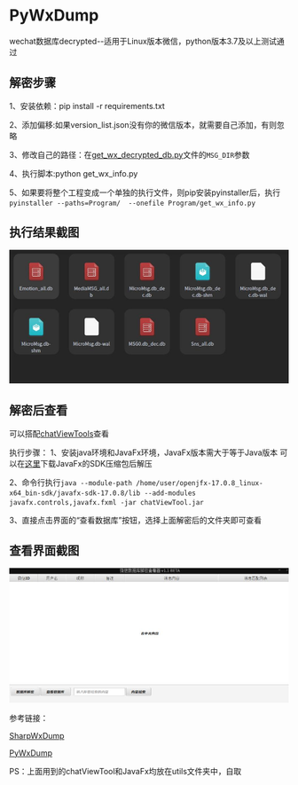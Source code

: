 # PyWxDump
wechat数据库decrypted--适用于Linux版本微信，python版本3.7及以上测试通过

## 解密步骤
1、安装依赖：pip install -r requirements.txt

2、添加偏移:如果version_list.json没有你的微信版本，就需要自己添加，有则忽略

3、修改自己的路径：在[get_wx_decrypted_db.py](Program%2Fget_wx_decrypted_db.py)文件的`MSG_DIR`参数

4、执行脚本:python get_wx_info.py

5、如果要将整个工程变成一个单独的执行文件，则pip安装pyinstaller后，执行`pyinstaller --paths=Program/  --onefile Program/get_wx_info.py`


## 执行结果截图
![1.jpg](img%2F1.jpg)


## 解密后查看

可以搭配[chatViewTools](https://github.com/Ormicron/chatViewTool)查看

执行步骤：
1、安装java环境和JavaFx环境，JavaFx版本需大于等于Java版本
可以在[这里](https://gluonhq.com/products/javafx/)下载JavaFx的SDK压缩包后解压

2、命令行执行`java --module-path /home/user/openjfx-17.0.8_linux-x64_bin-sdk/javafx-sdk-17.0.8/lib --add-modules javafx.controls,javafx.fxml -jar chatViewTool.jar` 


3、直接点击界面的“查看数据库”按钮，选择上面解密后的文件夹即可查看


## 查看界面截图
![2.jpg](img%2F2.jpg)



参考链接：

[SharpWxDump](https://github.com/AdminTest0/SharpWxDump)

[PyWxDump](https://github.com/xaoyaoo/PyWxDump/tree/python1.0)

PS：上面用到的chatViewTool和JavaFx均放在utils文件夹中，自取